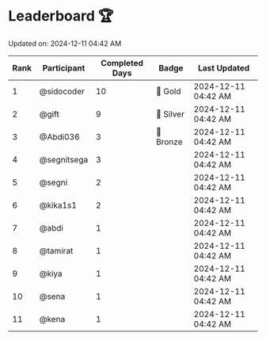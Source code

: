 # Leaderboard 🏆

Updated on: 2024-12-11 04:42 AM

| Rank | Participant       | Completed Days | Badge      | Last Updated         |
|------|-------------------|----------------|------------|----------------------|
| 1    | @sidocoder        | 10             | 🏅 Gold     | 2024-12-11 04:42 AM |
| 2    | @gift             | 9              | 🥈 Silver   | 2024-12-11 04:42 AM |
| 3    | @Abdi036          | 3              | 🥉 Bronze   | 2024-12-11 04:42 AM |
| 4    | @segnitsega       | 3              |            | 2024-12-11 04:42 AM |
| 5    | @segni            | 2              |            | 2024-12-11 04:42 AM |
| 6    | @kika1s1          | 2              |            | 2024-12-11 04:42 AM |
| 7    | @abdi             | 1              |            | 2024-12-11 04:42 AM |
| 8    | @tamirat          | 1              |            | 2024-12-11 04:42 AM |
| 9    | @kiya             | 1              |            | 2024-12-11 04:42 AM |
| 10   | @sena             | 1              |            | 2024-12-11 04:42 AM |
| 11   | @kena             | 1              |            | 2024-12-11 04:42 AM |
